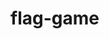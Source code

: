 # flag-game

<!-- TODO - allow usa vs united states etc. -->
<!-- move flag images credit -->
<!-- credit backgorund -->